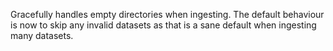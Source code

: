 Gracefully handles empty directories when ingesting.
The default behaviour is now to skip any invalid datasets as that is a sane default when ingesting many datasets.
